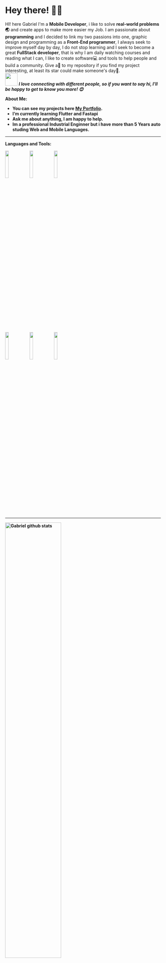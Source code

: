 
<!--[![Header](https://developers.giphy.com/branch/master/static/api-c99e353f761d318322c853c03ebcf21b.gif)]()-->

<!--[![Github](https://img.shields.io/badge/-Github-000?style=flat&logo=Github&logoColor=white)](https://github.com/GTrujillo7)-->

&nbsp;

<!-- Greeting -->
# Hey there! :wave::smiley:

<!--Introduction -->
HI! here Gabriel I'm a __Mobile Developer__, i like to solve __real-world problems🌏__ and create apps to make more easier my Job. I am passionate about __programming__ and I decided to link my two passions into one, graphic design and programming as a __Front-End programmer__, I always seek to improve myself day by day, I do not stop learning and I seek to become a great __FullStack developer__, that is why I am daily watching courses and reading what I can, I like to create software💻 and tools to help people and build a community. Give a🌟 to my repository if you find my project interesting, at least its star could make someone's day🙏.
<br>
<img src="https://media.giphy.com/media/LnQjpWaON8nhr21vNW/giphy.gif" width="40"> <em><b>I love connecting with different people, so if you want to say <b>hi</b>, I'll be happy to get to know you more! :blush:</em>

<!-- Talking about me -->
**About Me:**

- You can see my projects here __[My Portfolio]()__.
- I’m currently learning __Flutter__ and __Fastapi__
- Ask me about anything, I am happy to help.
- Im a professional Industrial Enginner but i have more than 5 Years auto studing Web and Mobile Languages.

---

**Languages and Tools:**

<p>
  <code><img width="15%" src="https://www.vectorlogo.zone/logos/flutterio/flutterio-ar21.svg"></code>
  <code><img width="15%" src="https://www.vectorlogo.zone/logos/android/android-ar21.svg"></code>
  <code><img width="15%" src="https://www.vectorlogo.zone/logos/visualstudio_code/visualstudio_code-ar21.svg"></code>
  <br />
  <code><img width="15%" src="https://www.vectorlogo.zone/logos/nodejs/nodejs-ar21.svg"></code>
  <code><img width="15%" src="https://www.vectorlogo.zone/logos/expressjs/expressjs-ar21.svg"></code>
  <code><img width="15%" src="https://www.vectorlogo.zone/logos/mongodb/mongodb-ar21.svg"></code>
  <br />

</p>

---

<img width="60%" alt="Gabriel github stats" src="https://github-readme-stats.vercel.app/api?username=GTrujillo7&show_icons=true&hide_border=true" />
